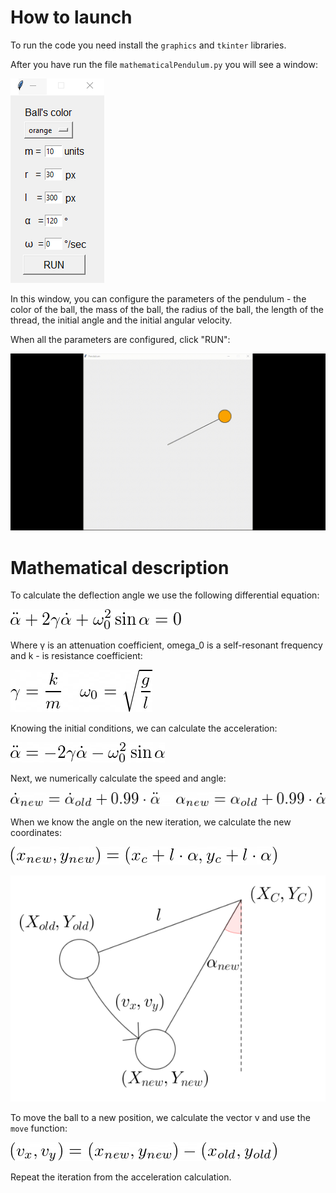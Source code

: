 # How to launch

To run the code you need install the `graphics` and `tkinter` libraries.

After you have run the file `mathematicalPendulum.py` you will see a window:

![Image alt](https://github.com/r0mbeg/mathematicalPendulum/blob/main/pendulumFormulasAndImages/interface.png)

In this window, you can configure the parameters of the pendulum - the color of the ball, the mass of the ball, the radius of the ball, the length of the thread, the initial angle and the initial angular velocity.

When all the parameters are configured, click "RUN":

![Image alt](https://github.com/r0mbeg/mathematicalPendulum/blob/main/pendulumFormulasAndImages/Pendulum%20(1).gif)

# Mathematical description

To calculate the deflection angle we use the following differential equation:

![Image alt](https://github.com/r0mbeg/mathematicalPendulum/blob/main/pendulumFormulasAndImages/equation.png)

Where γ is an attenuation coefficient, omega_0 is a self-resonant frequency and k - is resistance coefficient:

![Image alt](https://github.com/r0mbeg/mathematicalPendulum/blob/main/pendulumFormulasAndImages/gammaAndOmega0.png)

Knowing the initial conditions, we can calculate the acceleration:

![Image alt](https://github.com/r0mbeg/mathematicalPendulum/blob/main/pendulumFormulasAndImages/acceleration.png)

Next, we numerically calculate the speed and angle:

![Image alt](https://github.com/r0mbeg/mathematicalPendulum/blob/main/pendulumFormulasAndImages/angleAndVelocity.png)

When we know the angle on the new iteration, we calculate the new coordinates:

![Image alt](https://github.com/r0mbeg/mathematicalPendulum/blob/main/pendulumFormulasAndImages/newCoords.png)

![Image alt](https://github.com/r0mbeg/mathematicalPendulum/blob/main/pendulumFormulasAndImages/nextIteration1.png)

To move the ball to a new position, we calculate the vector v and use the `move` function:

![Image alt](https://github.com/r0mbeg/mathematicalPendulum/blob/main/pendulumFormulasAndImages/move.png)

Repeat the iteration from the acceleration calculation.


